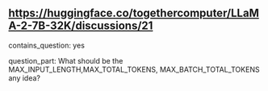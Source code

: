 ## https://huggingface.co/togethercomputer/LLaMA-2-7B-32K/discussions/21

contains_question: yes

question_part:
What should be the MAX_INPUT_LENGTH,MAX_TOTAL_TOKENS, MAX_BATCH_TOTAL_TOKENS any idea?